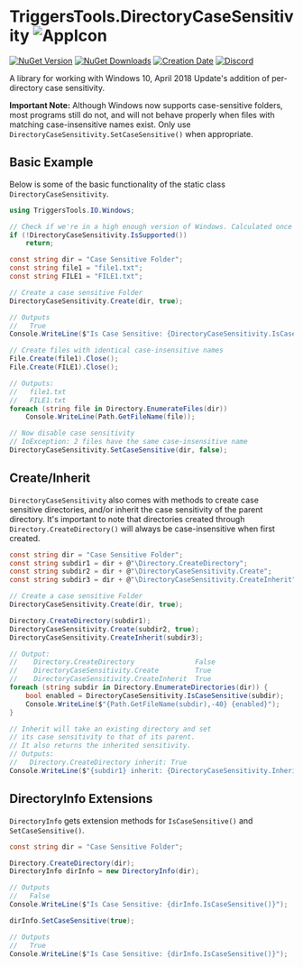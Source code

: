 # TriggersTools.DirectoryCaseSensitivity ![AppIcon](https://i.imgur.com/rxOsY1w.png)

[![NuGet Version](https://img.shields.io/nuget/v/TriggersTools.DirectoryCaseSensitivity.svg?style=flat)](https://www.nuget.org/packages/TriggersTools.DirectoryCaseSensitivity/)
[![NuGet Downloads](https://img.shields.io/nuget/dt/TriggersTools.DirectoryCaseSensitivity.svg?style=flat)](https://www.nuget.org/packages/TriggersTools.DirectoryCaseSensitivity/)
[![Creation Date](https://img.shields.io/badge/created-september%202018-A642FF.svg?style=flat)](https://github.com/trigger-death/TriggersTools.DirectoryCaseSensitivity/commit/b7a822e96dd0503425fbe6f135f723cf28ac207c)
[![Discord](https://img.shields.io/discord/436949335947870238.svg?style=flat&logo=discord&label=chat&colorB=7389DC&link=https://discord.gg/vB7jUbY)](https://discord.gg/vB7jUbY)

A library for working with Windows 10, April 2018 Update's addition of per-directory case sensitivity.

**Important Note:** Although Windows now supports case-sensitive folders, most programs still do not, and will not behave properly when files with matching case-insensitive names exist. Only use `DirectoryCaseSensitivity.SetCaseSensitive()` when appropriate.

## Basic Example

Below is some of the basic functionality of the static class `DirectoryCaseSensitivity`.

```cs
using TriggersTools.IO.Windows;

// Check if we're in a high enough version of Windows. Calculated once per runtime
if (!DirectoryCaseSensitivity.IsSupported())
    return;

const string dir = "Case Sensitive Folder";
const string file1 = "file1.txt";
const string FILE1 = "FILE1.txt";

// Create a case sensitive Folder
DirectoryCaseSensitivity.Create(dir, true);

// Outputs
//   True
Console.WriteLine($"Is Case Sensitive: {DirectoryCaseSensitivity.IsCaseSensitive(dir)}");

// Create files with identical case-insensitive names
File.Create(file1).Close();
File.Create(FILE1).Close();

// Outputs:
//   file1.txt
//   FILE1.txt
foreach (string file in Directory.EnumerateFiles(dir))
    Console.WriteLine(Path.GetFileName(file));

// Now disable case sensitivity
// IoException: 2 files have the same case-insensitive name
DirectoryCaseSensitivity.SetCaseSensitive(dir, false);
```

## Create/Inherit

`DirectoryCaseSensitivity` also comes with methods to create case sensitive directories, and/or inherit the case sensitivity of the parent directory. It's important to note that directories created through `Directory.CreateDirectory()` will always be case-insensitive when first created.

```cs
const string dir = "Case Sensitive Folder";
const string subdir1 = dir + @"\Directory.CreateDirectory";
const string subdir2 = dir + @"\DirectoryCaseSensitivity.Create";
const string subdir3 = dir + @"\DirectoryCaseSensitivity.CreateInherit";

// Create a case sensitive Folder
DirectoryCaseSensitivity.Create(dir, true);

Directory.CreateDirectory(subdir1);
DirectoryCaseSensitivity.Create(subdir2, true);
DirectoryCaseSensitivity.CreateInherit(subdir3);

// Output:
//    Directory.CreateDirectory               False
//    DirectoryCaseSensitivity.Create         True
//    DirectoryCaseSensitivity.CreateInherit  True
foreach (string subdir in Directory.EnumerateDirectories(dir)) {
    bool enabled = DirectoryCaseSensitivity.IsCaseSensitive(subdir);
    Console.WriteLine($"{Path.GetFileName(subdir),-40} {enabled}");
}

// Inherit will take an existing directory and set
// its case sensitivity to that of its parent.
// It also returns the inherited sensitivity.
// Outputs:
//   Directory.CreateDirectory inherit: True
Console.WriteLine($"{subdir1} inherit: {DirectoryCaseSensitivity.Inherit(sibdir1)}");
```

## DirectoryInfo Extensions

`DirectoryInfo` gets extension methods for `IsCaseSensitive()` and `SetCaseSensitive()`.

```cs
const string dir = "Case Sensitive Folder";

Directory.CreateDirectory(dir);
DirectoryInfo dirInfo = new DirectoryInfo(dir);

// Outputs
//   False
Console.WriteLine($"Is Case Sensitive: {dirInfo.IsCaseSensitive()}");

dirInfo.SetCaseSensitive(true);

// Outputs
//   True
Console.WriteLine($"Is Case Sensitive: {dirInfo.IsCaseSensitive()}");
```
